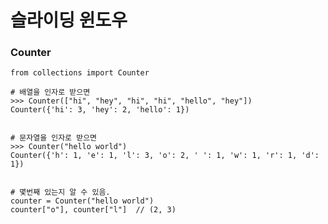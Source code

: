 # 슬라이딩 윈도우


### Counter

    from collections import Counter

    # 배열을 인자로 받으면
    >>> Counter(["hi", "hey", "hi", "hi", "hello", "hey"])
    Counter({'hi': 3, 'hey': 2, 'hello': 1})


    # 문자열을 인자로 받으면
    >>> Counter("hello world")
    Counter({'h': 1, 'e': 1, 'l': 3, 'o': 2, ' ': 1, 'w': 1, 'r': 1, 'd': 1})


    # 몇번째 있는지 알 수 있음.
    counter = Counter("hello world")
    counter["o"], counter["l"]  // (2, 3)